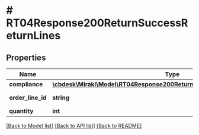 # # RT04Response200ReturnSuccessReturnLines

## Properties

Name | Type | Description | Notes
------------ | ------------- | ------------- | -------------
**compliance** | [**\cbdesk\Mirakl\Model\RT04Response200ReturnSuccessReturnLinesCompliance[]**](RT04Response200ReturnSuccessReturnLinesCompliance.md) | Compliance | [optional]
**order_line_id** | **string** | Order line id | [optional]
**quantity** | **int** | Quantity | [optional]

[[Back to Model list]](../../README.md#models) [[Back to API list]](../../README.md#endpoints) [[Back to README]](../../README.md)
